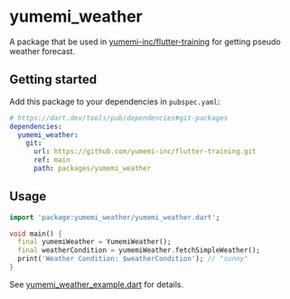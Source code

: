 # yumemi_weather

A package that be used in [yumemi-inc/flutter-training] for getting pseudo weather forecast.

## Getting started

Add this package to your dependencies in `pubspec.yaml`:

```yaml
# https://dart.dev/tools/pub/dependencies#git-packages
dependencies:
  yumemi_weather:
    git:
      url: https://github.com/yumemi-inc/flutter-training.git
      ref: main
      path: packages/yumemi_weather
```

## Usage

```dart
import 'package:yumemi_weather/yumemi_weather.dart';

void main() {
  final yumemiWeather = YumemiWeather();
  final weatherCondition = yumemiWeather.fetchSimpleWeather();
  print('Weather Condition: $weatherCondition'); // "sunny"
}
```

See [yumemi_weather_example.dart] for details.

<!-- Links -->

[yumemi-inc/flutter-training]: ../../README.md

[yumemi_weather_example.dart]: example/yumemi_weather_example.dart
